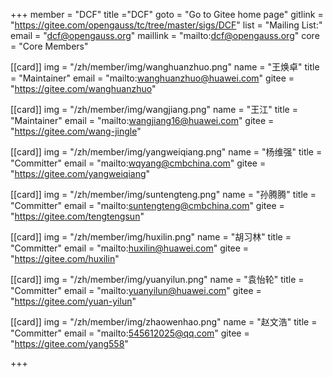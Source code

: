 ﻿+++
member = "DCF"
title ="DCF"
goto = "Go to Gitee home page"
gitlink = "https://gitee.com/opengauss/tc/tree/master/sigs/DCF"
list = "Mailing List:"
email = "dcf@opengauss.org"
maillink = "mailto:dcf@opengauss.org"
core = "Core Members"

[[card]]
img = "/zh/member/img/wanghuanzhuo.png"
name = "王焕卓"
title = "Maintainer"
email = "mailto:wanghuanzhuo@huawei.com"
gitee = "https://gitee.com/wanghuanzhuo"


[[card]]
img = "/zh/member/img/wangjiang.png"
name = "王江"
title = "Maintainer"
email = "mailto:wangjiang16@huawei.com"
gitee = "https://gitee.com/wang-jingle"

[[card]]
img = "/zh/member/img/yangweiqiang.png"
name = "杨维强"
title = "Committer"
email = "mailto:wqyang@cmbchina.com"
gitee = "https://gitee.com/yangweiqiang"

[[card]]
img = "/zh/member/img/suntengteng.png"
name = "孙腾腾"
title = "Committer"
email = "mailto:suntengteng@cmbchina.com"
gitee = "https://gitee.com/tengtengsun"

[[card]]
img = "/zh/member/img/huxilin.png"
name = "胡习林"
title = "Committer"
email = "mailto:huxilin@huawei.com"
gitee = "https://gitee.com/huxilin"

[[card]]
img = "/zh/member/img/yuanyilun.png"
name = "袁怡轮"
title = "Committer"
email = "mailto:yuanyilun@huawei.com"
gitee = "https://gitee.com/yuan-yilun"

[[card]]
img = "/zh/member/img/zhaowenhao.png"
name = "赵文浩"
title = "Committer"
email = "mailto:545612025@qq.com"
gitee = "https://gitee.com/yang558"


+++